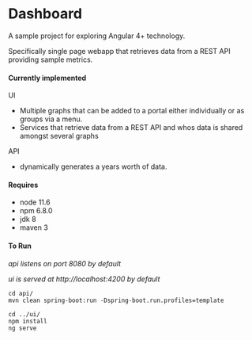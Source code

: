 # Dashboard

A sample project for exploring Angular 4+ technology.

Specifically single page webapp that retrieves data from a REST API providing sample metrics.

#### Currently implemented
UI
- Multiple graphs that can be added to a portal either individually or as groups via a menu.
- Services that retrieve data from a REST API and whos data is shared amongst several graphs

API
- dynamically generates a years worth of data.

#### Requires
- node 11.6
- npm 6.8.0
- jdk 8
- maven 3

#### To Run
*api listens on port 8080 by default*

*ui is served at http://localhost:4200 by default*

```
cd api/
mvn clean spring-boot:run -Dspring-boot.run.profiles=template

cd ../ui/
npm install
ng serve
```
